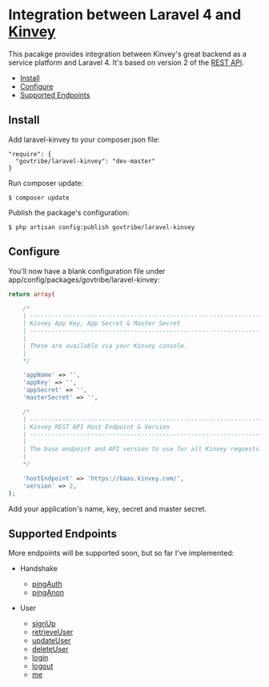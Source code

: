 # Integration between Laravel 4 and [Kinvey](http://www.kinvey.com)

This pacakge provides integration between Kinvey's great backend as a service platform and Laravel 4. It's based on version 2 of the [REST API](http://devcenter.kinvey.com/rest/guides/getting-started).

- [Install](#installation)
- [Configure](#installation)
- [Supported Endpoints](#supported-endpoints)

## Install

Add laravel-kinvey to your composer.json file:
```
"require": {
  "govtribe/laravel-kinvey": "dev-master"
}
```

Run composer update:
```
$ composer update
```

Publish the package's configuration:
```
$ php artisan config:publish govtribe/laravel-kinvey
```

## Configure
You'll now have a blank configuration file under app/config/packages/govtribe/laravel-kinvey:
```php
return array(

	/*
	| -----------------------------------------------------------------------------
	| Kinvey App Key, App Secret & Master Secret
	| -----------------------------------------------------------------------------
	|
	| These are available via your Kinvey console.
	|
	*/

	'appName' => '',
	'appKey' => '',
	'appSecret' => '',
	'masterSecret' => '',

	/*
	| -----------------------------------------------------------------------------
	| Kinvey REST API Host Endpoint & Version
	| -----------------------------------------------------------------------------
	|
	| The base endpoint and API version to use for all Kinvey requests.
	|
	*/

	'hostEndpoint' => 'https://baas.kinvey.com/',
	'version' => 2,
);
```
Add your application's name, key, secret and master secret.

## Supported Endpoints

More endpoints will be supported soon, but so far I've implemented:

 - Handshake
   - [pingAuth](http://devcenter.kinvey.com/rest/guides/getting-started#handshake)
   - [pingAnon](http://devcenter.kinvey.com/rest/guides/getting-started#handshake)
   
- User
  - [signUp]('http://devcenter.kinvey.com/rest/guides/users#signup')
  - [retrieveUser](http://devcenter.kinvey.com/rest/guides/users#retrieve)
  - [updateUser](http://devcenter.kinvey.com/rest/guides/users#update)
  - [deleteUser](http://devcenter.kinvey.com/rest/guides/users#delete)
  - [login](http://devcenter.kinvey.com/rest/guides/users#login)
  - [logout](http://devcenter.kinvey.com/rest/guides/users#logout)
  - [me](http://devcenter.kinvey.com/rest/guides/users#login)
